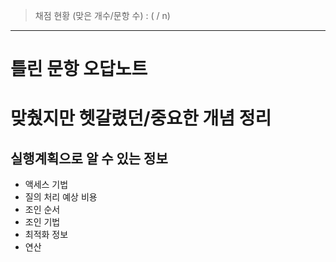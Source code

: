 > 채점 현황 (맞은 개수/문항 수) : ( / n)

<hr/>

# 틀린 문항 오답노트

##

# 맞췄지만 헷갈렸던/중요한 개념 정리

## 실행계획으로 알 수 있는 정보

- 액세스 기법
- 질의 처리 예상 비용
- 조인 순서
- 조인 기법
- 최적화 정보
- 연산

##
